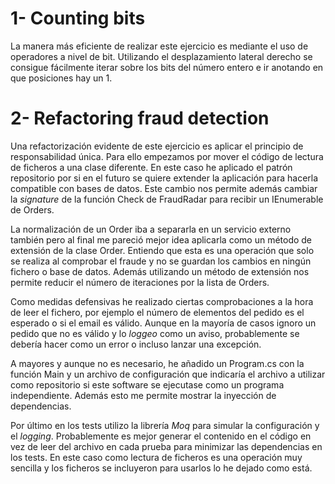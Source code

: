 # 1- Counting bits
La manera más eficiente de realizar este ejercicio es mediante el uso de operadores a nivel de bit. Utilizando el desplazamiento lateral derecho se consigue fácilmente iterar sobre los bits del número entero e ir anotando en que posiciones hay un 1.

# 2- Refactoring fraud detection
Una refactorización evidente de este ejercicio es aplicar el principio de responsabilidad única. Para ello empezamos por mover el código de lectura de ficheros a una clase diferente. En este caso he aplicado el patrón repositorio por si en el futuro se quiere extender la aplicación para hacerla compatible con bases de datos. Este cambio nos permite además cambiar la *signature* de la función Check de FraudRadar para recibir un IEnumerable de Orders.

La normalización de un Order iba a separarla en un servicio externo también pero al final me pareció mejor idea aplicarla como un método de extensión de la clase Order. Entiendo que esta es una operación que solo se realiza al comprobar el fraude y no se guardan los cambios en ningún fichero o base de datos. Además utilizando un método de extensión nos permite reducir el número de iteraciones por la lista de Orders.

Como medidas defensivas he realizado ciertas comprobaciones a la hora de leer el fichero, por ejemplo el número de elementos del pedido es el esperado o si el email es válido. Aunque en la mayoría de casos ignoro un pedido que no es válido y lo *loggeo* como un aviso, probablemente se debería hacer como un error o incluso lanzar una excepción.

A mayores y aunque no es necesario, he añadido un Program.cs con la función Main y un archivo de configuración que indicaría el archivo a utilizar como repositorio si este software se ejecutase como un programa independiente. Además esto me permite mostrar la inyección de dependencias.

Por último en los tests utilizo la librería *Moq* para simular la configuración y el *logging*. Probablemente es mejor generar el contenido en el código en vez de leer del archivo en cada prueba para minimizar las dependencias en los tests. En este caso como lectura de ficheros es una operación muy sencilla y los ficheros se incluyeron para usarlos lo he dejado como está. 